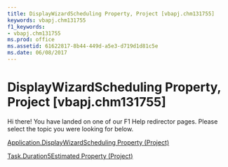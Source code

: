 ```yaml
---
title: DisplayWizardScheduling Property, Project [vbapj.chm131755]
keywords: vbapj.chm131755
f1_keywords:
- vbapj.chm131755
ms.prod: office
ms.assetid: 61622817-8b44-449d-a5e3-d719d1d81c5e
ms.date: 06/08/2017
---
```



# DisplayWizardScheduling Property, Project [vbapj.chm131755]

Hi there! You have landed on one of our F1 Help redirector pages. Please select the topic you were looking for below.

[Application.DisplayWizardScheduling Property (Project)](http://msdn.microsoft.com/library/abcd5660-1eef-d53b-548f-6ead0c57f836%28Office.15%29.aspx)

[Task.Duration5Estimated Property (Project)](http://msdn.microsoft.com/library/620fc5fd-1589-1a67-3f3c-c8c6f6d57c39%28Office.15%29.aspx)


